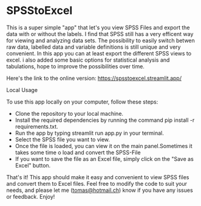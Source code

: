 # SPSStoExcel
This is a super simple "app" that let's you view SPSS Files and export the data with or without the labels. 
I find that SPSS still has a very efficent way for viewing and analyzing data sets. The possibility to easily switch betwen raw data, labelled data and variable definitions is still unique and very convenient. 
In this app you can at least export the different SPSS views to excel. i also added some basic options for statistical analysis and tabulations, hope to improve the possibilities over time.

Here's the link to the online version:
https://spsstoexcel.streamlit.app/
 
Local Usage

To use this app locally on your computer, follow these steps:

- Clone the repository to your local machine.
- Install the required dependencies by running the command pip install -r requirements.txt.
- Run the app by typing streamlit run app.py in your terminal.
- Select the SPSS file you want to view.
- Once the file is loaded, you can view it on the main panel.Sometimes it takes some time o load and convert the SPSS-File
- If you want to save the file as an Excel file, simply click on the "Save as Excel" button.

That's it! This app should make it easy and convenient to view SPSS files and convert them to Excel files. Feel free to modify the code to suit your needs, and please let me (tomas@hotmail.ch) know if you have any issues or feedback. Enjoy!
